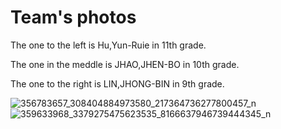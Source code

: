 Team's photos
====
The one to the left is Hu,Yun-Ruie in 11th grade.

The one in the meddle is JHAO,JHEN-BO in 10th grade.

The one to the right is LIN,JHONG-BIN in 9th grade.

![356783657_308404884973580_217364736277800457_n](https://github.com/kirkhu/WRO2023_Future-Engineers-Fire-On-All-Cylinders/assets/107915065/0603ba23-4b98-4390-bcd7-4adacd9885e1)
![359633968_3379275475623535_8166637946739444345_n](https://github.com/kirkhu/WRO2023_Future-Engineers-Fire-On-All-Cylinders/assets/107915065/e4d63ea5-f35c-42f2-821a-68822ed9b0db)
